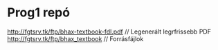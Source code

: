 # Prog1 repó

http://fgtsrv.tk/ftp/bhax-textbook-fdl.pdf // Legenerált legrfrissebb PDF  
http://fgtsrv.tk/ftp/bhax_textbook // Forrásfájlok

